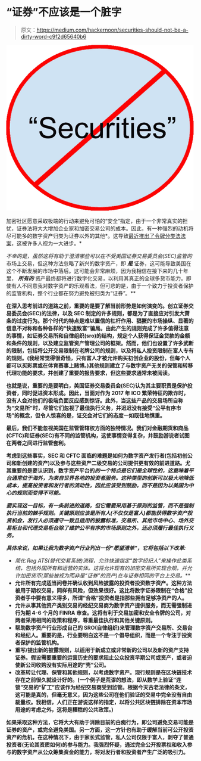# “证券”不应该是一个脏字

> 原文：<https://medium.com/hackernoon/securities-should-not-be-a-dirty-word-c9f2d65640b6>

![](img/cfc9ba02440a19922ec211ba4a084742.png)

加密社区愿意采取极端的行动来避免可怕的“安全”指定，由于一个非常真实的担忧，证券法将大大增加企业家和加密交易公司的成本。因此，有一种强烈的动机将尽可能多的数字资产归类为证券以外的其他*。这导致[最近推出了令牌分类法法案](https://www.coindesk.com/lawmakers-reintroduce-bill-to-exempt-tokens-from-us-securities-laws)，这被许多人视为一大进步。*

*不幸的是，虽然这将有助于澄清哪些可以在不受美国证券交易委员会(SEC)监管的*市场上交易，但这种方法忽略了新兴的数字资产，即 ***是*** 证券，这可能导致美国在这个不断发展的市场中落后。这可能会非常麻烦，因为我相信在接下来的几十年里， ***所有的*** 资产最终都将进行数字化交易，以利用其真正的全球多货币能力。即使有人不同意我对数字资产的乐观看法，但可悲的是，由于一个致力于投资者保护的监管机构，整个行业都在努力避免被归类为“证券”。**

**在深入思考前进的道路之前，重要的是要了解当前形势是如何演变的。创立证券交易委员会(SEC)的法律，以及 SEC 制定的许多规则，都是为了直接应对引发大萧条的过度行为。那个时代的特点是难以置信的杠杆作用、猖獗的市场操纵、显著的信息不对称和各种各样的“快速致富”骗局。由此产生的规则完成了许多值得注意的事情，如证券交易所和自律组织(sro)的结构，规定个人获得保证金贷款的金额和条件的规则，以及建立监管资产管理公司的框架。然而，他们也设置了许多武断的限制，包括将公开交易限制在老牌公司的规则，以及将私人投资限制在富人专有的规则。(我经常觉得很奇怪，只有富人才被允许购买初创企业的股份，但每个人都可以买彩票或在体育赛事上赌博。)其他规则建立了与数字资产无关的保管和转移代理功能的要求，并创建了重要的报告要求，但这些要求通常未被阅读。**

**也就是说，重要的是要明白，美国证券交易委员会(SEC)认为其主要职责是保护投资者，同时促进资本形成。因此，当面对作为 2017 年 ICO 繁荣特征的欺诈时，没有人会对他们的极端负面反应感到惊讶。此外，当这些产品的交易场所自称为“交易所”时，尽管它们忽视了最佳执行义务，并迟迟没有接受“公平有序市场”的概念，但令人惊喜的是，证交会对它们的态度一如既往地慎重。**

**最后，我们不能忽视美国在监管管辖权方面的独特情况。我们对金融期货和商品(CFTC)和证券(SEC)有不同的监管机构，这使事情变得复杂，并鼓励游说者试图在两者之间进行监管套利。**

**考虑到这些事实，SEC 和 CFTC 面临的难题是如何为数字资产发行者(包括初创公司和新创建的资产)以及参与这些资产二级交易的公司提供更有效的前进道路。尤其重要的是要认识到，数字资产平台的*的一个特点是它们是全球性的，这意味着平台通常位于海外，为来自世界各地的投资者服务。这种类型的创新可以极大地降低成本，提高投资者和发行者的流动性，因此应该受到鼓励，而不是因为以美国为中心的规则而变得不可能。***

***要实现这一目标，有一条前进的道路，但它需要采用基于原则的监管，而不是强制执行当前的棘手规则。关键原则应该是所有人(不仅仅是富人)都能获得数字资产投资机会，发行人必须遵守一致且适用的披露标准，交易所、其他市场中心、场外交易柜台和代理交易柜台除了维护公平有序的市场原则之外，还必须履行最佳执行义务。***

***具体来说，如果让我为数字资产行业列出一份“愿望清单”，它将包括以下改革:***

*   ***简化 Reg ATS(替代交易系统)流程，允许快速指定“数字经纪人”来操作此类系统，包括外国所有和运营的实体。这将允许现有的加密交易所实现合规，并允许加密货币(那些被视为*而非*是“证券”的资产)在与证券相同的平台上交易。***
*   **允许所有完成适当问卷并确认收到风险披露的投资者投资数字资产。这种方法被用于期权交易，同样有风险，但效果很好。这比将数字证券限制在“合格”投资者手中要有意义得多，所谓“合格”投资者是指那些拥有足够净资产的人。**
*   **允许从事其他资产类别交易的经纪交易商为数字资产提供服务，而无需强制进行为期 4-6 个月的 FINRA 审查。这将有利于交易加密和安全令牌的公司，对两者采用相同的政策和程序，尊重最佳执行和其他关键原则。**
*   **帮助数字资产行业形成自己的 SRO(自律组织)来管理数字资产交易所、交易台和经纪人。重要的是，行业要明白这不是一个倡导组织，而是一个专注于投资者保护的监管机构。**
*   **重写/提出新的披露规则，以适用于新成立或非常新的公司以及新的资产支持证券。假设需要重要的运营历史的要求阻止公众投资早期公司或资产，或者迫使新公司收购没有实际用途的“壳”公司。**
*   **改革转让代理、保管和其他规则，以考虑数字资产。现行规则是在区块链技术存在之前很久就设计好的。(一个例子是荒谬的想法，即从数学上验证“连锁”交易的“矿工”应该作为经纪交易商受到监管。根据今天古老法律的条文，这可能是真的，但毫无意义，因为这些公司在他们验证的交易中完全没有自由裁量权。我相信，人们正在游说这样的指定，以将公共区块链排除在资本市场用途的考虑之外，这将是糟糕的公共政策。)**

**如果采取这种方法，它将大大有助于消除目前的白痴行为，即公司避免交易可能是证券的资产，或完全避免美国。另一方面，这一方针也有助于缓解当前可公开投资资产的危机，在这种情况下，由于家长式监管，私人公司仅限于富人，剥夺了普通投资者(无论其资质如何)的参与能力。我强烈怀疑，通过完全公开投票权和收入参与的数字资产从公众筹集资金的能力，将对发行者和投资者产生广泛的吸引力。**